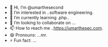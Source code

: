 - 👋 Hi, I’m @umarthesecond
- 👀 I’m interested in ..software engineering.
- 🌱 I’m currently learning .php..
- 💞️ I’m looking to collaborate on ...
- 📫 How to reach me ..https://umarthesec.com.
- 😄 Pronouns: ...mr.
- ⚡ Fun fact: ...

<!---
umarthesecond/umarthesecond is a ✨ special ✨ repository because its `README.md` (this file) appears on your GitHub profile.
You can click the Preview link to take a look at your changes.
--->
